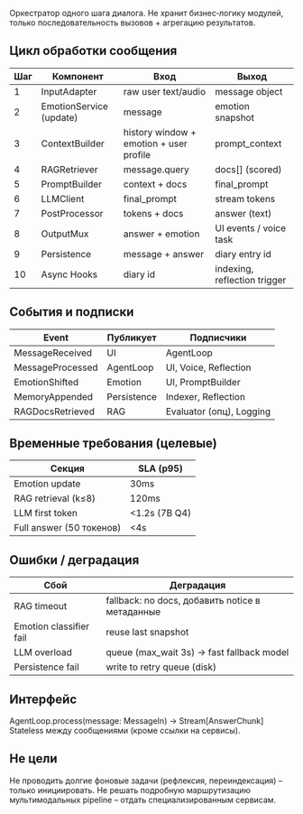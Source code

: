 
Оркестратор одного шага диалога. Не хранит бизнес‑логику модулей, только последовательность вызовов + агрегацию результатов.

## Цикл обработки сообщения
| Шаг | Компонент | Вход | Выход |
|-----|-----------|------|-------|
| 1 | InputAdapter | raw user text/audio | message object |
| 2 | EmotionService (update) | message | emotion snapshot |
| 3 | ContextBuilder | history window + emotion + user profile | prompt_context |
| 4 | RAGRetriever | message.query | docs[] (scored) |
| 5 | PromptBuilder | context + docs | final_prompt |
| 6 | LLMClient | final_prompt | stream tokens |
| 7 | PostProcessor | tokens + docs | answer (text) |
| 8 | OutputMux | answer + emotion | UI events / voice task |
| 9 | Persistence | message + answer | diary entry id |
| 10 | Async Hooks | diary id | indexing, reflection trigger |

## События и подписки
| Event | Публикует | Подписчики |
|-------|-----------|------------|
| MessageReceived | UI | AgentLoop |
| MessageProcessed | AgentLoop | UI, Voice, Reflection |
| EmotionShifted | Emotion | UI, PromptBuilder |
| MemoryAppended | Persistence | Indexer, Reflection |
| RAGDocsRetrieved | RAG | Evaluator (опц), Logging |

## Временные требования (целевые)
| Секция | SLA (p95) |
|--------|----------|
| Emotion update | 30ms |
| RAG retrieval (k≤8) | 120ms |
| LLM first token | <1.2s (7B Q4) |
| Full answer (50 токенов) | <4s |

## Ошибки / деградация
| Сбой | Деградация |
|------|------------|
| RAG timeout | fallback: no docs, добавить notice в метаданные |
| Emotion classifier fail | reuse last snapshot |
| LLM overload | queue (max_wait 3s) → fast fallback model |
| Persistence fail | write to retry queue (disk) |

## Интерфейс
AgentLoop.process(message: MessageIn) -> Stream[AnswerChunk]
Stateless между сообщениями (кроме ссылки на сервисы).

## Не цели
Не проводить долгие фоновые задачи (рефлексия, переиндексация) – только инициировать.
Не решать подробную маршрутизацию мультимодальных pipeline – отдать специализированным сервисам.